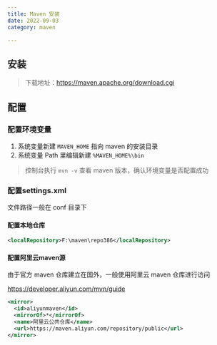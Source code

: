 ```yaml
---
title: Maven 安装
date: 2022-09-03
category: maven

---
```


## 安装

> 下载地址：https://maven.apache.org/download.cgi



## 配置

### 配置环境变量

1. 系统变量新建 `MAVEN_HOME` 指向 maven 的安装目录
2. 系统变量 Path 里编辑新建 `%MAVEN_HOME%\bin`

> 控制台执行 `mvn -v` 查看 maven 版本，确认环境变量是否配置成功

### 配置settings.xml

文件路径一般在 conf 目录下

#### 配置本地仓库

```xml
<localRepository>F:\maven\repo386</localRepository>
```

#### 配置阿里云maven源

由于官方 maven 仓库建立在国外，一般使用阿里云 maven 仓库进行访问

https://developer.aliyun.com/mvn/guide

```xml
<mirror>
  <id>aliyunmaven</id>
  <mirrorOf>*</mirrorOf>
  <name>阿里云公共仓库</name>
  <url>https://maven.aliyun.com/repository/public</url>
</mirror>
```

